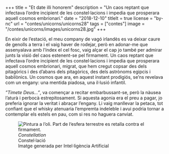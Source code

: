 +++
title = "Et date illi honorem"
description = "Un caos reptant que infectava l’ordre incipient de les constel·lacions i impedia que prosperara aquell cosmos embrionari."
date = "2018-12-10"
titleIt = true
license = "by-nc"
url = "contes/unicorns/unicorns28"
tags = ["contes"]
image = "/contes/unicorns/images/unicorns28.jpg"
+++

En eixir de l’estació, el meu company de vagó irlandès es va deixar caure de genolls a terra i el vaig haver de rodejar, però en adonar-me que assenyalava amb l’índex el cel fosc, vaig alçar el cap jo també per admirar junts la visió del caos estenent-se pel firmament. Un caos reptant que infectava l’ordre incipient de les constel·lacions i impedia que prosperara aquell cosmos embrionari, migrat, que hem cregut copsar des dels pitagòrics i des d’abans dels pitagòrics, des dels astrònoms egipcis i babilònics. Un cosmos que ara, en aquest instant prodigiós, se’ns revelava com un engany: una mentida piadosa, una il·lusió infantil.

*”Timete Deus…”*, va començar a recitar embarbussant-se, però la nàusea l’aturà i perbocà estrepitosament. Si aquesta agonia era el preu a pagar, jo preferia ignorar la veritat i abraçar l’engany. Li vaig manllevar la petaca, tot confiant que el whisky atenuaria l’empremta indeleble i avui podria tornar a contemplar els estels en pau, com si res no haguera canviat.

<figure class="illustration"><img src="/contes/unicorns/images/unicorns28.jpg" alt="Pintura a l’oli. Part de l‘esfera terrestre es retalla contra el firmament."><figcaption><em>Constellation</em><br>Constel·lació<br><span class="ai-disclaimer">Imatge generada per Intel·ligència Artificial</span></figcaption></figure>

